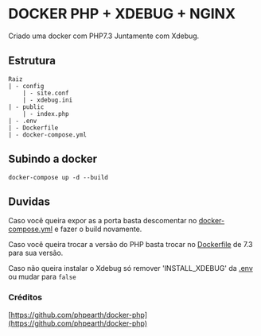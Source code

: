 # DOCKER PHP + XDEBUG + NGINX 

Criado uma docker com PHP7.3 Juntamente com Xdebug.

## Estrutura
```
Raiz
| - config
    | - site.conf
    | - xdebug.ini
| - public
    | - index.php
| - .env
| - Dockerfile
| - docker-compose.yml
```

## Subindo a docker

````
docker-compose up -d --build
````

## Duvidas

Caso você queira expor as a porta basta descomentar no [docker-compose.yml](./docker-compose.yml) e fazer o build novamente.

Caso você queira trocar a versão do PHP basta trocar no [Dockerfile](./Dockerfile) de 7.3 para sua versão.

Caso não queira instalar o Xdebug só remover 'INSTALL_XDEBUG' da [.env](./.env) ou mudar para `false`

### Créditos

[https://github.com/phpearth/docker-php](https://github.com/phpearth/docker-php)
